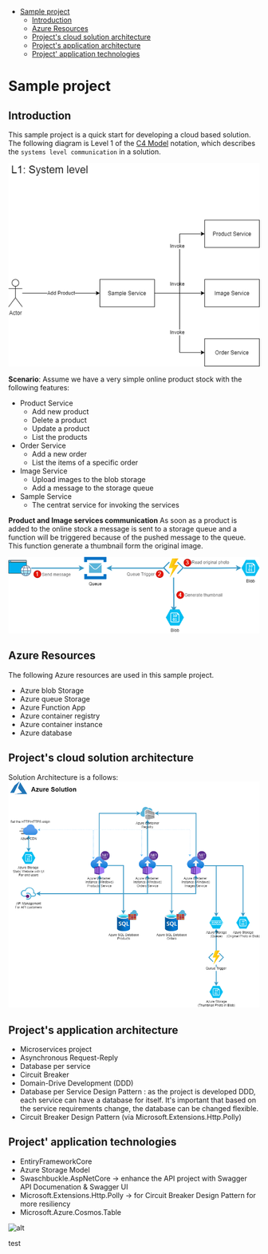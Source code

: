 
- [Sample project](#sample-project)
  - [Introduction](#introduction)
  - [Azure Resources](#azure-resources)
  - [Project's cloud solution architecture](#projects-cloud-solution-architecture)
  - [Project's application architecture](#projects-application-architecture)
  - [Project' application technologies](#project-application-technologies)

# Sample project

## Introduction
This sample project is a quick start for developing a cloud based solution. The following diagram is Level 1 of the [C4 Model](https://c4model.com/) notation, which describes the `systems level communication` in a solution.

![L1 C4: System Level](drawio/l1-system-level.png)

**Scenario**: Assume we have a very simple online product stock with the following features:
- Product Service 
  - Add new product
  - Delete a product
  - Update a product
  - List the products
- Order Service
  - Add a new order
  - List the items of a specific order
- Image Service
  - Upload images to the blob storage
  - Add a message to the storage queue
- Sample Service
  - The centrat service for invoking the services  

**Product and Image services communication**
As soon as a product is added to the online stock a message is sent to a storage queue and a function will be triggered because of the pushed message to the queue. This function generate a thumbnail form the original image. 

![alt](drawio/Messaging-logic.png)



## Azure Resources
The following Azure resources are used in this sample project.

- Azure blob Storage
- Azure queue Storage
- Azure Function App
- Azure container registry
- Azure container instance
- Azure database

## Project's cloud solution architecture
Solution Architecture is a follows:
![alt](drawio/Sample-software-and-solution-architecture-Solution.png)


## Project's application architecture
- Microservices project
- Asynchronous Request-Reply
- Database per service
- Circuit Breaker
- Domain-Drive Development (DDD)
- Database per Service Design Pattern : as the project is developed DDD, each service can have a database for itself. It's important that based on the service requirements change, the database can be changed flexible.
- Circuit Breaker Design Pattern (via Microsoft.Extensions.Http.Polly) 

## Project' application technologies
- EntiryFrameworkCore
- Azure Storage Model
- Swaschbuckle.AspNetCore -> enhance the API project with Swagger API Documenation & Swagger UI
- Microsoft.Extensions.Http.Polly -> for Circuit Breaker Design Pattern for more resiliency
- Microsoft.Azure.Cosmos.Table

![alt](drawio/Sample-software-and-solution-architecture)



test